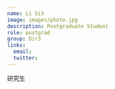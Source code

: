 ```yaml
---
name: Li Si3
image: images/photo.jpg
description: Postgraduate Student
role: postgrad
group: Dir3
links:
  email: 
  twitter: 
---
```


研究生